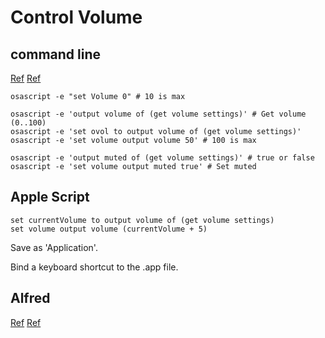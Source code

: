 # Control Volume

## command line

[Ref](http://osxdaily.com/2007/04/28/change-the-system-volume-from-the-command-line/)
[Ref](https://coderwall.com/p/22p0ja/set-get-osx-volume-mute-from-the-command-line)


```
osascript -e "set Volume 0" # 10 is max

osascript -e 'output volume of (get volume settings)' # Get volume (0..100)
osascript -e 'set ovol to output volume of (get volume settings)'
osascript -e 'set volume output volume 50' # 100 is max

osascript -e 'output muted of (get volume settings)' # true or false
osascript -e 'set volume output muted true' # Set muted
```

## Apple Script

```
set currentVolume to output volume of (get volume settings)
set volume output volume (currentVolume + 5)
```

Save as 'Application'.

Bind a keyboard shortcut to the .app file.


## Alfred

[Ref](http://blog.yxwang.me/2013/08/adjusting-mac-volume-with-pc-keyboard/)
[Ref](https://github.com/zellux/adjust-volume)

